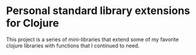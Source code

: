 # Personal standard library extensions for Clojure

This project is a series of mini-libraries that extend some of my favorite
clojure libraries with functions that I continued to need.
